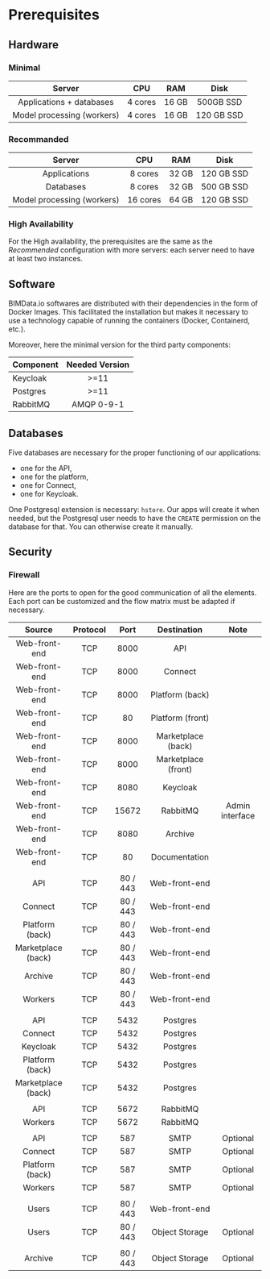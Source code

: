 # Prerequisites
## Hardware

### Minimal
| Server                     | CPU        | RAM      | Disk         |
|:--------------------------:|:----------:|:---------:|:-----------:|
| Applications + databases   | 4 cores    | 16 GB     | 500GB SSD   |
| Model processing (workers) | 4 cores    | 16 GB     | 120 GB SSD  |

### Recommanded
| Server                     | CPU        | RAM       | Disk        |
|:--------------------------:|:----------:|:---------:|:-----------:|
| Applications               | 8 cores    | 32 GB     | 120 GB SSD  |
| Databases                  | 8 cores    | 32 GB     | 500 GB SSD  |
| Model processing (workers) | 16 cores   | 64 GB     | 120 GB SSD  |

### High Availability
For the High availability, the prerequisites are the same as the *Recommended*
configuration with more servers: each server need to have at least two instances.

## Software
BIMData.io softwares are distributed with their dependencies in the form of Docker Images.
This facilitated the installation but makes it necessary to use a technology capable of
running the containers (Docker, Containerd, etc.).

Moreover, here the minimal version for the third party components:

| Component       | Needed Version |
| --------------- |:--------------:|
| Keycloak        | >=11           |
| Postgres        | >=11           |
| RabbitMQ        | AMQP 0-9-1     |

## Databases
Five databases are necessary for the proper functioning of our applications:
  - one for the API,
  - one for the platform,
  - one for Connect,
  - one for Keycloak.

One Postgresql extension is necessary: `hstore`. Our apps will create it when needed,
but the Postgresql user needs to have the `CREATE` permission on the database for that.
You can otherwise create it manually.

## Security
### Firewall
Here are the ports to open for the good communication of all the elements. Each port can be customized and the flow matrix must be adapted if necessary.

| Source             | Protocol | Port      | Destination         | Note                |
|:------------------:|:--------:|:---------:|:-------------------:|:-------------------:|
| Web-front-end      | TCP      | 8000      | API                 |                     |
| Web-front-end      | TCP      | 8000      | Connect             |                     |
| Web-front-end      | TCP      | 8000      | Platform (back)     |                     |
| Web-front-end      | TCP      | 80        | Platform (front)    |                     |
| Web-front-end      | TCP      | 8000      | Marketplace (back)  |                     |
| Web-front-end      | TCP      | 8000      | Marketplace (front) |                     |
| Web-front-end      | TCP      | 8080      | Keycloak            |                     |
| Web-front-end      | TCP      | 15672     | RabbitMQ            | Admin interface     |
| Web-front-end      | TCP      | 8080      | Archive             |                     |
| Web-front-end      | TCP      | 80        | Documentation       |                     |
||||||
| API                | TCP      | 80 / 443  | Web-front-end       |                     |
| Connect            | TCP      | 80 / 443  | Web-front-end       |                     |
| Platform (back)    | TCP      | 80 / 443  | Web-front-end       |                     |
| Marketplace (back) | TCP      | 80 / 443  | Web-front-end       |                     |
| Archive            | TCP      | 80 / 443  | Web-front-end       |                     |
| Workers            | TCP      | 80 / 443  | Web-front-end       |                     |
||||||
| API                | TCP      | 5432      | Postgres            |                     |
| Connect            | TCP      | 5432      | Postgres            |                     |
| Keycloak           | TCP      | 5432      | Postgres            |                     |
| Platform (back)    | TCP      | 5432      | Postgres            |                     |
| Marketplace (back) | TCP      | 5432      | Postgres            |                     |
||||||
| API                | TCP      | 5672      | RabbitMQ            |                     |
| Workers            | TCP      | 5672      | RabbitMQ            |                     |
||||||
| API                | TCP      | 587       | SMTP                | Optional            |
| Connect            | TCP      | 587       | SMTP                | Optional            |
| Platform (back)    | TCP      | 587       | SMTP                | Optional            |
| Workers            | TCP      | 587       | SMTP                | Optional            |
||||||
| Users              | TCP      | 80 / 443  | Web-front-end       |                     |
| Users              | TCP      | 80 / 443  | Object Storage      | Optional            |
||||||
| Archive            | TCP      | 80 / 443  | Object Storage      | Optional            |
